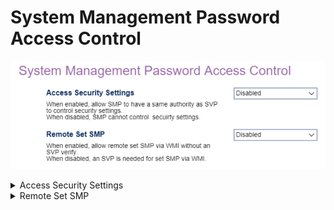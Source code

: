 # System Management Password Access Control

![](./img/thinkcenter_system_management_password_access_control.png)

<details><summary>Access Security Settings</summary>

Allow SMP (System Management Password) to have the same authority as SVP (Supervisor Password) to control security settings.

Options:

1.  **Disabled** - Default.
2.  Enabled.

<!-- TODO: add WMI
| WMI Setting name | Values | SVP Req'd | AMD/Intel |
|:---|:---|:---|:---|
| AccessSecuritySettings | setting_values | yes_no | amd_intel |
-->
</details>

<details><summary>Remote Set SMP</summary>

Allow remote setting of the SMP via WMI without SVP (Supervisor Password) verification.

Options:

1.  **Enabled** - Default.
2.  Disabled.

<!-- TODO: add WMI
| WMI Setting name | Values | SVP Req'd | AMD/Intel |
|:---|:---|:---|:---|
| RemoteSetSMP | setting_values | yes_no | amd_intel |
-->
</details>
